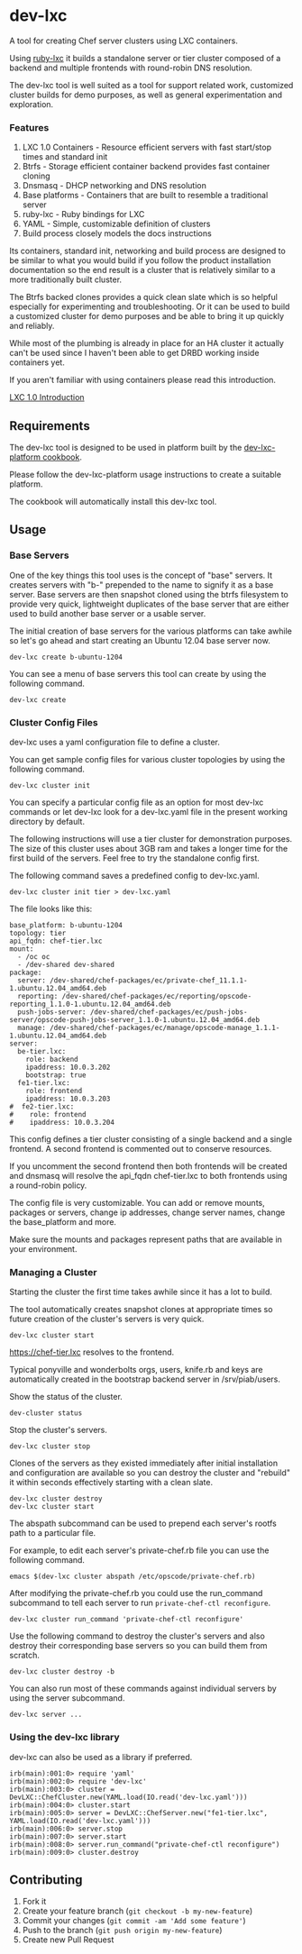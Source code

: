 # dev-lxc

A tool for creating Chef server clusters using LXC containers.

Using [ruby-lxc](https://github.com/lxc/ruby-lxc) it builds a standalone server or
tier cluster composed of a backend and multiple frontends with round-robin DNS resolution.

The dev-lxc tool is well suited as a tool for support related work, customized
cluster builds for demo purposes, as well as general experimentation and exploration.

### Features

1. LXC 1.0 Containers - Resource efficient servers with fast start/stop times and standard init
2. Btrfs - Storage efficient container backend provides fast container cloning
3. Dnsmasq - DHCP networking and DNS resolution
4. Base platforms - Containers that are built to resemble a traditional server
5. ruby-lxc - Ruby bindings for LXC
6. YAML - Simple, customizable definition of clusters
7. Build process closely models the docs instructions

Its containers, standard init, networking and build process are designed to be similar
to what you would build if you follow the product installation documentation so the end
result is a cluster that is relatively similar to a more traditionally built cluster.

The Btrfs backed clones provides a quick clean slate which is so helpful especially
for experimenting and troubleshooting. Or it can be used to build a customized cluster
for demo purposes and be able to bring it up quickly and reliably.

While most of the plumbing is already in place for an HA cluster it actually can't be
used since I haven't been able to get DRBD working inside containers yet.

If you aren't familiar with using containers please read this introduction.

[LXC 1.0 Introduction](https://www.stgraber.org/2013/12/20/lxc-1-0-blog-post-series/)

## Requirements

The dev-lxc tool is designed to be used in platform built by the
[dev-lxc-platform cookbook](https://github.com/jeremiahsnapp/dev-lxc-platform).

Please follow the dev-lxc-platform usage instructions to create a suitable platform.

The cookbook will automatically install this dev-lxc tool.

## Usage

### Base Servers

One of the key things this tool uses is the concept of "base" servers.
It creates servers with "b-" prepended to the name to signify it as a base server.
Base servers are then snapshot cloned using the btrfs filesystem to provide very
quick, lightweight duplicates of the base server that are either used to build
another base server or a usable server.

The initial creation of base servers for the various platforms can take awhile so
let's go ahead and start creating an Ubuntu 12.04 base server now.

    dev-lxc create b-ubuntu-1204

You can see a menu of base servers this tool can create by using the following command.

    dev-lxc create

### Cluster Config Files

dev-lxc uses a yaml configuration file to define a cluster.

You can get sample config files for various cluster topologies by using the following command.

	dev-lxc cluster init

You can specify a particular config file as an option for most dev-lxc commands
or let dev-lxc look for a dev-lxc.yaml file in the present working directory by default.

The following instructions will use a tier cluster for demonstration purposes.
The size of this cluster uses about 3GB ram and takes a longer time for the first
build of the servers. Feel free to try the standalone config first.

The following command saves a predefined config to dev-lxc.yaml.

	dev-lxc cluster init tier > dev-lxc.yaml

The file looks like this:

    base_platform: b-ubuntu-1204
    topology: tier
    api_fqdn: chef-tier.lxc
    mount:
      - /oc oc
      - /dev-shared dev-shared
    package:
      server: /dev-shared/chef-packages/ec/private-chef_11.1.1-1.ubuntu.12.04_amd64.deb
      reporting: /dev-shared/chef-packages/ec/reporting/opscode-reporting_1.1.0-1.ubuntu.12.04_amd64.deb
      push-jobs-server: /dev-shared/chef-packages/ec/push-jobs-server/opscode-push-jobs-server_1.1.0-1.ubuntu.12.04_amd64.deb
      manage: /dev-shared/chef-packages/ec/manage/opscode-manage_1.1.1-1.ubuntu.12.04_amd64.deb
    server:
      be-tier.lxc:
        role: backend
        ipaddress: 10.0.3.202
        bootstrap: true
      fe1-tier.lxc:
        role: frontend
        ipaddress: 10.0.3.203
    #  fe2-tier.lxc:
    #    role: frontend
    #    ipaddress: 10.0.3.204

This config defines a tier cluster consisting of a single backend and a single frontend.
A second frontend is commented out to conserve resources.

If you uncomment the second frontend then both frontends will be created and dnsmasq will
resolve the api_fqdn chef-tier.lxc to both frontends using a round-robin policy.

The config file is very customizable. You can add or remove mounts, packages or servers,
change ip addresses, change server names, change the base_platform and more.

Make sure the mounts and packages represent paths that are available in your environment.

### Managing a Cluster

Starting the cluster the first time takes awhile since it has a lot to build.

The tool automatically creates snapshot clones at appropriate times so future
creation of the cluster's servers is very quick.

	dev-lxc cluster start

https://chef-tier.lxc resolves to the frontend.

Typical ponyville and wonderbolts orgs, users, knife.rb and keys are automatically created in
the bootstrap backend server in /srv/piab/users.

Show the status of the cluster.

    dev-cluster status

Stop the cluster's servers.

	dev-lxc cluster stop

Clones of the servers as they existed immediately after initial installation and configuration
are available so you can destroy the cluster and "rebuild" it within seconds effectively starting
with a clean slate.

    dev-lxc cluster destroy
	dev-lxc cluster start

The abspath subcommand can be used to prepend each server's rootfs path to a particular file.

For example, to edit each server's private-chef.rb file you can use the following command.

    emacs $(dev-lxc cluster abspath /etc/opscode/private-chef.rb)

After modifying the private-chef.rb you could use the run_command subcommand to tell each server
to run `private-chef-ctl reconfigure`.

    dev-lxc cluster run_command 'private-chef-ctl reconfigure'

Use the following command to destroy the cluster's servers and also destroy their corresponding
base servers so you can build them from scratch.

    dev-lxc cluster destroy -b

You can also run most of these commands against individual servers by using the server subcommand.

    dev-lxc server ...

### Using the dev-lxc library

dev-lxc can also be used as a library if preferred.

    irb(main):001:0> require 'yaml'
	irb(main):002:0> require 'dev-lxc'
	irb(main):003:0> cluster = DevLXC::ChefCluster.new(YAML.load(IO.read('dev-lxc.yaml')))
	irb(main):004:0> cluster.start
	irb(main):005:0> server = DevLXC::ChefServer.new("fe1-tier.lxc", YAML.load(IO.read('dev-lxc.yaml')))
	irb(main):006:0> server.stop
	irb(main):007:0> server.start
	irb(main):008:0> server.run_command("private-chef-ctl reconfigure")
	irb(main):009:0> cluster.destroy

## Contributing

1. Fork it
2. Create your feature branch (`git checkout -b my-new-feature`)
3. Commit your changes (`git commit -am 'Add some feature'`)
4. Push to the branch (`git push origin my-new-feature`)
5. Create new Pull Request
